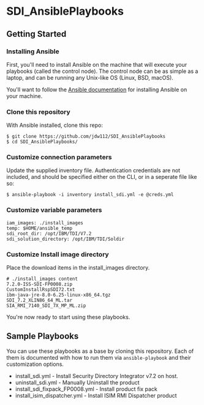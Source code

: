 # SDI_AnsiblePlaybooks

## Getting Started

### Installing Ansible

First, you'll need to install Ansible on the machine that will execute your playbooks (called the control node).  The
control node can be as simple as a laptop, and can be running any Unix-like OS (Linux, BSD, macOS).

You'll want to follow the
[Ansible documentation](https://docs.ansible.com/ansible/latest/installation_guide/intro_installation.html#installing-the-control-node)
for installing Ansible on your machine.

### Clone this repository

With Ansible installed, clone this repo:

```
$ git clone https://github.com/jdw112/SDI_AnsiblePlaybooks
$ cd SDI_AnsiblePlaybooks/
```

### Customize connection parameters

Update the supplied inventory file. Authentication credentials are not included, and should be specified either on the CLI, or in a seperate file like so:

```
$ ansible-playbook -i inventory install_sdi.yml -e @creds.yml
```

### Customize variable parameters
```
iam_images: ./install_images
temp: $HOME/ansible_temp
sdi_root_dir: /opt/IBM/TDI/V7.2
sdi_solution_directory: /opt/IBM/TDI/Soldir
```

### Customize Install image directory 
Place the download items in the install_images directory.
```
# ./install_images content
7.2.0-ISS-SDI-FP0008.zip  
CustomInstallRspSDI72.txt  
ibm-java-jre-8.0-6.25-linux-x86_64.tgz  
SDI_7.2_XLIN86_64_ML.tar 
SIA_RMI_7140_SDI_7X_MP_ML.zip
```

You're now ready to start using these playbooks.

## Sample Playbooks

You can use these playbooks as a base by cloning this repository.  Each of them is documented with how to run them via
`ansible-playbook` and their customization options.

* install_sdi.yml - Install Security Directory Integrator v7.2 on host.
* uninstall_sdi.yml - Manually Uninstall the product
* install_sdi_fixpack_FP0008.yml - Install product fix pack 
* install_isim_dispatcher.yml - Install ISIM RMI Dispatcher product






